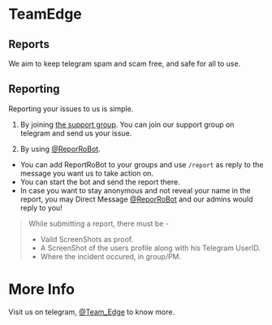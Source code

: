 # TeamEdge
## Reports

We aim to keep telegram spam and scam free, and safe for all to use.

## Reporting
Reporting your issues to us is simple. 
1. By joining [the support group](https://t.me/joinchat/SH9DNZQhgaAjoalg).
You can join our support group on telegram and send us your issue. 

2. By using [@ReporRoBot](https://t.me/ReportRoBot).
- You can add ReportRoBot to your groups and use `/report` as reply to the message you want us to take action on.
- You can start the bot and send the report there.
- In case you want to stay anonymous and not reveal your name in the report, you may Direct Message  [@ReporRoBot](https://t.me/ReportRoBot) and our admins would reply to you!

> While submitting a report, there must be -
> - Vaild ScreenShots as proof.
> - A ScreenShot of the users profile along with his Telegram UserID.
> - Where the incident occured, in group/PM.

# More Info
Visit us on telegram, [@Team_Edge](https://t.me/Team_Edge) to know more.
